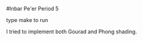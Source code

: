 #Inbar Pe'er Period 5
<p> type make to run </p>
<p> I tried to implement both Gourad and Phong shading.</p>

